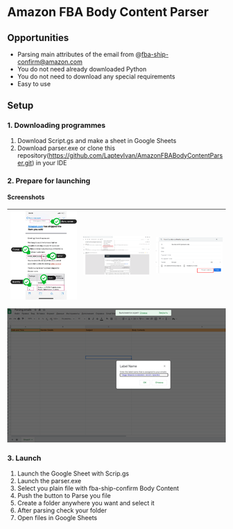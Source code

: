 # Amazon FBA Body Content Parser

## Opportunities
* Parsing main attributes of the email from @fba-ship-confirm@amazon.com
* You do not need already downloaded Python
* You do not need to download any special requirements
* Easy to use

## Setup
### 1. Downloading programmes
1. Download Script.gs and make a sheet in Google Sheets
2. Download parser.exe or clone this repository(https://github.com/LaptevIvan/AmazonFBABodyContentParser.git) in your IDE
### 2. Prepare for launching
#### Screenshots

![](/pics/screenshot_1.png) | ![](/pics/screenshot_2.png) | ![](/pics/screenshot_3.png)
-|-|-
![](/pics/screenshot_5.png)

### 3. Launch
1. Launch the Google Sheet with Scrip.gs
2. Launch the parser.exe
3. Select you plain file with fba-ship-confirm Body Content
4. Push the button to Parse you file
5. Create a folder anywhere you want and select it
6. After parsing check your folder
7. Open files in Google Sheets
